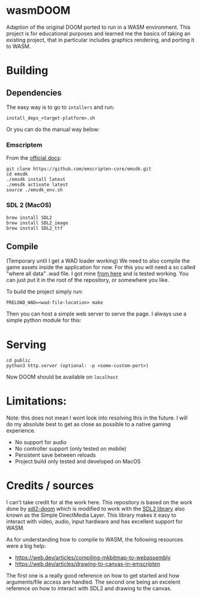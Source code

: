 # wasmDOOM
Adaption of the original DOOM ported to run in a WASM environment.
This project is for educational purposes and learned me the basics of taking an existing project, that in particular includes graphics rendering, and porting it to WASM.

# Building
## Dependencies
The easy way is to go to `intallers` and run:
```
install_deps_<target-platform>.sh
```

Or you can do the manual way below:
### Emscriptem
From the [official docs](https://emscripten.org/docs/getting_started/downloads.html):
```
git clone https://github.com/emscripten-core/emsdk.git
cd emsdk
./emsdk install latest
./emsdk activate latest
source ./emsdk_env.sh
```

### SDL 2 (MacOS)
```
brew install SDL2
brew install SDL2_image
brew install SDL2_ttf
```

## Compile
(Temporary until I get a WAD loader working)
We need to also compile the game assets inside the application for now. For this you will need a so called "where all data" .wad file. I got mine [from here](http://sauparna.sdf.org/Doom/Compile_Doom) and is tested working. You can just put it in the root of the repository, or somewhere you like.

To build the project simply run:
```
PRELOAD_WAD=<wad-file-location> make
```
Then you can host a simple web server to serve the page. I always use a simple python module for this:

# Serving
```
cd public
python3 http.server (optional: -p <some-custom-port>)
```

Now DOOM should be available on `localhost`

# Limitations:
Note: this does not mean I wont look into resolving this in the future. I will do my absolute best to get as close as possible to a native gaming experience.
- No support for audio
- No controller support (only tested on mobile)
- Persistent save between reloads
- Project build only tested and developed on MacOS

# Credits / sources
I can't take credit for al the work here. This repository is based on the work done by [sdl2-doom](https://github.com/AlexOberhofer/sdl2-doom) which is modified to work with the [SDL2 library](https://www.libsdl.org/) also known as the Simple DirectMedia Layer. This library makes it easy to interact with video, audio, input hardware and has excellent support for WASM.

As for understanding how to compile to WASM, the following resources were a big help:
- https://web.dev/articles/compiling-mkbitmap-to-webassembly
- https://web.dev/articles/drawing-to-canvas-in-emscripten

The first one is a really good reference on how to get started and how arguments/file access are handled.
The second one being an excelent reference on how to interact with SDL2 and drawing to the canvas.

